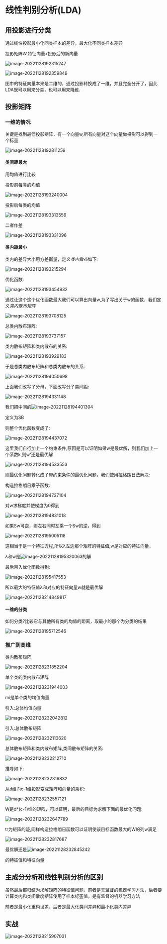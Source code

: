 # 线性判别分析(LDA)

## 用投影进行分类

通过线性投影最小化同类样本的差异，最大化不同类样本差异

投影矩阵W,特征向量x投影后的新向量

![image-20221128192315247](https://raw.githubusercontent.com/lozijy/image/main/image-20221128192315247.png)

![image-20221128192359849](https://raw.githubusercontent.com/lozijy/image/main/image-20221128192359849.png)

图中的特征向量本来是二维的，通过投影转换成了一维，并且完全分开了，因此LDA既可以用来分类，也可以用来降维.

## 投影矩阵

### 一维的情况

关键是找到最佳投影矩阵，有一个向量w,所有向量对这个向量做投影可以得到一个标量

![image-20221128192811259](https://raw.githubusercontent.com/lozijy/image/main/image-20221128192811259.png)

#### 类间距最大 

用均值进行比较

投影前每类的均值

![image-20221128193240004](https://raw.githubusercontent.com/lozijy/image/main/image-20221128193240004.png)

投影后每类的均值

![image-20221128193313559](https://raw.githubusercontent.com/lozijy/image/main/image-20221128193313559.png)

二者作差

![image-20221128193331096](https://raw.githubusercontent.com/lozijy/image/main/image-20221128193331096.png)

#### 类内距最小

类内的差异大小用方差衡量，定义*类内散布*如下:

![image-20221128193215294](https://raw.githubusercontent.com/lozijy/image/main/image-20221128193215294.png)



优化函数:

![image-20221128193454932](https://raw.githubusercontent.com/lozijy/image/main/image-20221128193454932.png)

通过让这个这个优化函数最大我们可以算出向量w,为了写出关于w的函数，我们定义*类内散布矩阵*

![image-20221128193708125](https://raw.githubusercontent.com/lozijy/image/main/image-20221128193708125.png)

总类内散布矩阵:

![image-20221128193737157](https://raw.githubusercontent.com/lozijy/image/main/image-20221128193737157.png)

类内散布矩阵和类内散布的关系:

![image-20221128193929183](https://raw.githubusercontent.com/lozijy/image/main/image-20221128193929183.png)

于是总类内散布矩阵和总类内散布的关系:

![image-20221128194050698](https://raw.githubusercontent.com/lozijy/image/main/image-20221128194050698.png)





上面我们改写了分母，下面改写分子类间距:

![image-20221128194331148](https://raw.githubusercontent.com/lozijy/image/main/image-20221128194331148.png)

我们把中间的![image-20221128194401304](https://raw.githubusercontent.com/lozijy/image/main/image-20221128194401304.png)

定义为SB



则整个优化函数变成了:

![image-20221128194437072](https://raw.githubusercontent.com/lozijy/image/main/image-20221128194437072.png)

这里我们自行加上一个约束条件,原因是可以证明如果w是最优解，则我们加上一个系数k,则w'还是最优解

![image-20221128194533553](https://raw.githubusercontent.com/lozijy/image/main/image-20221128194533553.png)

则最优化问题转化成了带约束条件的最优化问题，我们使用拉格朗日法解决:

构造拉格朗日乘子函数:

![image-20221128194737104](https://raw.githubusercontent.com/lozijy/image/main/image-20221128194737104.png)

对w求梯度并使梯度为0得到

![image-20221128194831018](https://raw.githubusercontent.com/lozijy/image/main/image-20221128194831018.png)

如果Sw可逆，则左右同时左乘一个Sw的逆，得到

![image-20221128195005118](https://raw.githubusercontent.com/lozijy/image/main/image-20221128195005118.png)

这相当于是一个特征方程,所以λ左边那个矩阵的特征值,w是对应的特征向量，

λ和w是![image-20221128195320063](https://raw.githubusercontent.com/lozijy/image/main/image-20221128195320063.png)的解

最后带入优化函数得到:

![image-20221128195417553](https://raw.githubusercontent.com/lozijy/image/main/image-20221128195417553.png)

所以最大的特征值λ和对应的特征向量w就是最优解

![image-20221128214849817](https://raw.githubusercontent.com/lozijy/image/main/image-20221128214849817.png)

#### 一维的分类

如何分类?比较它与其他所有类的均值的距离，取最小的那个为分类的结果

![image-20221128195712546](https://raw.githubusercontent.com/lozijy/image/main/image-20221128195712546.png)

### 推广到高维

类内散布矩阵

![image-20221128231852204](https://raw.githubusercontent.com/lozijy/image/main/image-20221128231852204.png)

单个类的类内散布矩阵

![image-20221128231944003](https://raw.githubusercontent.com/lozijy/image/main/image-20221128231944003.png)

mi是单个类的均值向量

引入:总体均值向量

![image-20221128232042812](https://raw.githubusercontent.com/lozijy/image/main/image-20221128232042812.png)

引入:总体散布矩阵

![image-20221128232113620](https://raw.githubusercontent.com/lozijy/image/main/image-20221128232113620.png)

总体散布矩阵和类内散布矩阵,类间散布矩阵的关系:

![image-20221128232212710](https://raw.githubusercontent.com/lozijy/image/main/image-20221128232212710.png)

推导如下:

![image-20221128232316832](https://raw.githubusercontent.com/lozijy/image/main/image-20221128232316832.png)

从d维向c-1维投影变成矩阵和向量的乘积:

![image-20221128232557121](https://raw.githubusercontent.com/lozijy/image/main/image-20221128232557121.png)

W是d*(c-1)维的矩阵，可以证明，最后的目标为求解下面的最优化问题:

![image-20221128232647789](https://raw.githubusercontent.com/lozijy/image/main/image-20221128232647789.png)

tr为矩阵的迹,同样构造拉格朗日函数可以证明使该目标函数最大的W的列w满足

![image-20221128232817687](https://raw.githubusercontent.com/lozijy/image/main/image-20221128232817687.png)

最优解还是![image-20221128232845242](https://raw.githubusercontent.com/lozijy/image/main/image-20221128232845242.png)

的特征值和特征向量

## 主成分分析和线性判别分析的区别

虽然最后都归结为求解矩阵的特征值问题，前者是无监督的机器学习方法，后者要计算类内和类间散度矩阵使用了样本标签值，是有监督的机器学习方法

前者是最小化重构误差，后者是最大化类间差异和最小化类内差异

## 实战



![image-20221128215907031](https://raw.githubusercontent.com/lozijy/image/main/image-20221128215907031.png)

 